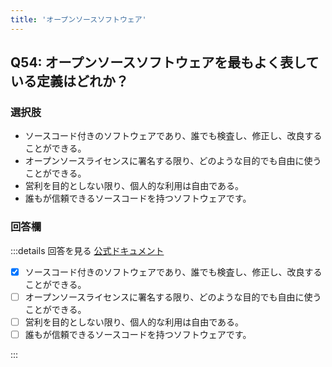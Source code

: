 ```yaml
---
title: 'オープンソースソフトウェア'
---
```


## Q54: オープンソースソフトウェアを最もよく表している定義はどれか？

### 選択肢

- ソースコード付きのソフトウェアであり、誰でも検査し、修正し、改良することができる。
- オープンソースライセンスに署名する限り、どのような目的でも自由に使うことができる。
- 営利を目的としない限り、個人的な利用は自由である。
- 誰もが信頼できるソースコードを持つソフトウェアです。

### 回答欄

:::details 回答を見る
[公式ドキュメント](https://opensource.com/resources/what-open-source)

- [x] ソースコード付きのソフトウェアであり、誰でも検査し、修正し、改良することができる。
- [ ] オープンソースライセンスに署名する限り、どのような目的でも自由に使うことができる。
- [ ] 営利を目的としない限り、個人的な利用は自由である。
- [ ] 誰もが信頼できるソースコードを持つソフトウェアです。

:::
